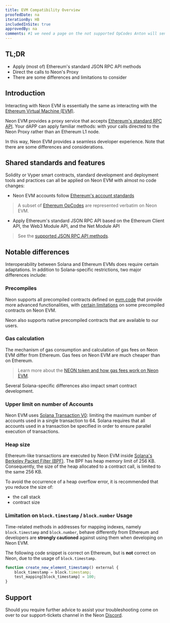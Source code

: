 ```yaml
---
title: EVM Compatibility Overview
proofedDate: na
iterationBy: HB
includedInSite: true
approvedBy: na
comments: #1 we need a page on the not supported OpCodes Anton will send by slack #2 Requires supported precompiles Anton can provide by slack + explanation of WHY they are not supported #3 Requires a list of native precomiled contracts Anton can provide by slack
---
```


## TL;DR

- Apply (most of) Ethereum's standard JSON RPC API methods
- Direct the calls to Neon's Proxy
- There are some differences and limitations to consider

## Introduction

Interacting with Neon EVM is essentially the same as interacting with the [Ethereum Virtual Machine (EVM)](https://ethereum.org/en/developers/docs/evm/).

Neon EVM provides a proxy service that accepts [Ethereum's standard RPC API](https://ethereum.github.io/execution-apis/api-documentation/). Your dAPP can apply familiar methods: with your calls directed to the Neon Proxy rather than an Ethereum L1 node.
<!-- todo link to proxy page -->

In this way, Neon EVM provides a seamless developer experience. Note that there are some differences and considerations. 

## Shared standards and features

Solidity or Vyper smart contracts, standard development and deployment tools and practices can all be applied on Neon EVM with almost no code changes:

- Neon EVM accounts follow [Ethereum's account standards](https://ethereum.org/en/developers/docs/accounts/) 

>  A subset of  [Ethereum OpCodes](https://ethereum.github.io/yellowpaper/paper.pdf) are represented verbatim on Neon EVM. 
 
- Apply Ethereum's standard JSON RPC API based on the Ethereum Client API, the Web3 Module API, and the Net Module API

> See the [supported JSON RPC API methods](./json_rpc_api_methods).

## Notable differences

Interoperability between Solana and Ethereum EVMs does require certain adaptations. In addition to Solana-specific restrictions, two major differences include:

### Precompiles
Neon supports all precompiled contracts defined on [evm.code](https://www.evm.codes/precompiled?fork=merge) that provide more advanced functionalities, with [certain limitations](./precompiles#limitations) on some precompiled contracts on Neon EVM.


Neon also supports native precompiled contracts that are available to our users.


### Gas calculation
The mechanism of gas consumption and calculation of gas fees on Neon EVM differ from Ethereum. Gas fees on Neon EVM are much cheaper than on Ethereum. 

<!-- Oleg could provide metrics on one transfer. Once mainnet launched can we compare Neon + Solana to L2 and Rollups Yuri has for tx such as transfers and swaps -->

> Learn more about the [NEON token and how gas fees work on Neon EVM](../../docs/tokens/gas_fees.md).

Several Solana-specific differences also impact smart contract development.

### Upper limit on number of Accounts
<!-- link to solana tx renamed and relinked -->
Neon EVM uses [Solana Transaction V0](https://docs.solana.com/developing/versioned-transactions): limiting the maximum number of accounts used in a single transaction to 64. Solana requires that all accounts used in a transaction be specified in order to ensure parallel execution of transactions.

<!-- go deeper on HOW to modify the contract to constrain account numbers Anton will pass in slack
  -->

### Heap size
Ethereum-like transactions are executed by Neon EVM inside [Solana's Berkeley Packet Filter (BPF)](https://docs.solana.com/developing/on-chain-programs/overview#berkeley-packet-filter-bpf). The BPF has heap memory limit of 256 KB. Consequently, the size of the heap allocated to a contract call, is limited to the same 256 KB.

To avoid the occurrence of a heap overflow error, it is recommended that you reduce the size of:
- the call stack
- contract size

<!-- support users further on HOW to reduce heap size?

Can we show logs ?screenshot and name of service? to demonstrate when the issue is heap size? == detection method ?? Oleg should be able to provide

  Support address 1F users are experiencing such issues, reach out to Yuri sending address -->


### Limitation on `block.timestamp` / `block.number` Usage
Time-related methods in addresses for mapping indexes, namely `block.timestamp` and `block.number`, behave differently from Ethereum and developers are **strongly cautioned** against using them when developing on Neon EVM. 

The following code snippet is correct on Ethereum, but is **not** correct on Neon, due to the usage of `block.timestamp`.
```javascript
function create_new_element_timestamp() external {
	block_timestamp = block.timestamp;
	test_mapping[block_timestamp] = 100;
}
```

## Support

Should you require further advice to assist your troubleshooting come on over to our support-tickets channel in the Neon [Discord](https://discord.gg/neonevm).